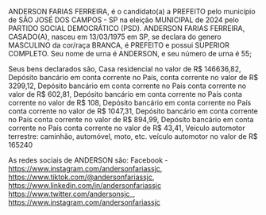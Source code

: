 ANDERSON FARIAS FERREIRA, é o candidato(a) a PREFEITO pelo município de SÃO JOSÉ DOS CAMPOS - SP na eleição MUNICIPAL de 2024 pelo PARTIDO SOCIAL DEMOCRÁTICO (PSD). ANDERSON FARIAS FERREIRA, CASADO(A), nasceu em 13/03/1975 em SP, se declara do genero MASCULINO da cor/raça BRANCA, é PREFEITO e possui SUPERIOR COMPLETO. Seu nome de urna é ANDERSON, e seu número de urna é 55;

Seus bens declarados são, Casa residencial no valor de R$ 146636,82, Depósito bancário em conta corrente no País, conta corrente no valor de R$ 3299,12, Depósito bancário em conta corrente no País	conta corrente	no valor de R$ 602,81, Depósito bancário em conta corrente no País	conta corrente	no valor de R$ 108, Depósito bancário em conta corrente no País	conta corrente	no valor de R$ 1047,31, Depósito bancário em conta corrente no País	conta corrente	no valor de R$ 894,99, Depósito bancário em conta corrente no País	conta corrente	no valor de R$ 43,41, Veículo automotor terrestre: caminhão, automóvel, moto, etc.	veículo automotor no valor de R$ 165240


As redes sociais de ANDERSON são: Facebook - https://www.instagram.com/andersonfariassjc, https://www.tiktok.com/@andersonfariassjc, https://www.linkedin.com/in/andersonfariassjc https://www.twitter.com/andersonsjc_, https://www.instagram.com/andersonfariassjc